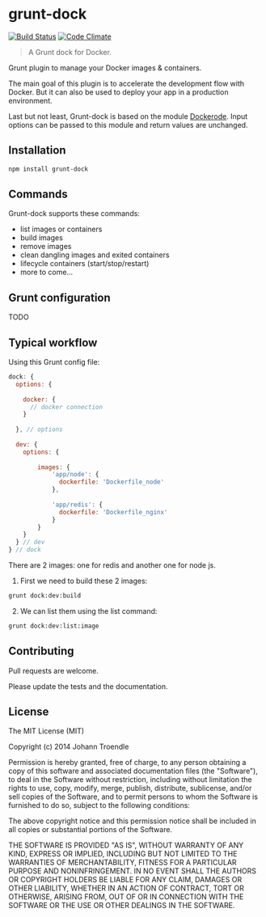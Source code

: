 grunt-dock
==========

[![Build Status](https://travis-ci.org/JoTrdl/grunt-dock.svg?branch=dev)](https://travis-ci.org/JoTrdl/grunt-dock) [![Code Climate](https://codeclimate.com/github/JoTrdl/grunt-dock.png)](https://codeclimate.com/github/JoTrdl/grunt-dock)

> A Grunt dock for Docker.

Grunt plugin to manage your Docker images & containers.

The main goal of this plugin is to accelerate the development flow with Docker. But it can also be used to deploy your app in a production environment.

Last but not least, Grunt-dock is based on the module [Dockerode](https://github.com/apocas/dockerode). Input options can be passed to this module and return values are unchanged.

Installation
------------

```bash
npm install grunt-dock
```

Commands
--------

Grunt-dock supports these commands:

 * list images or containers
 * build images
 * remove images
 * clean dangling images and exited containers
 * lifecycle containers (start/stop/restart)
 * more to come...

Grunt configuration
-------------------

TODO


Typical workflow
----------------

Using this Grunt config file: 

```javascript
dock: {
  options: {
  
    docker: {
      // docker connection
    }
 
  }, // options
  
  dev: {
    options: {
    
      	images: {
	        'app/node': {
	          dockerfile: 'Dockerfile_node'
	        },
	        
	        'app/redis': {
	          dockerfile: 'Dockerfile_nginx'
	        }
      	}
    }
  } // dev
} // dock
```

There are 2 images: one for redis and another one for node js.

1. First we need to build these 2 images:

  ```bash
  grunt dock:dev:build
  ```

2. We can list them using the list command:
  
  ```bash
  grunt dock:dev:list:image
  ``` 

Contributing
-------

Pull requests are welcome.

Please update the tests and the documentation.

License
-------

The MIT License (MIT)

Copyright (c) 2014 Johann Troendle

Permission is hereby granted, free of charge, to any person obtaining a copy
of this software and associated documentation files (the "Software"), to deal
in the Software without restriction, including without limitation the rights
to use, copy, modify, merge, publish, distribute, sublicense, and/or sell
copies of the Software, and to permit persons to whom the Software is
furnished to do so, subject to the following conditions:

The above copyright notice and this permission notice shall be included in all
copies or substantial portions of the Software.

THE SOFTWARE IS PROVIDED "AS IS", WITHOUT WARRANTY OF ANY KIND, EXPRESS OR
IMPLIED, INCLUDING BUT NOT LIMITED TO THE WARRANTIES OF MERCHANTABILITY,
FITNESS FOR A PARTICULAR PURPOSE AND NONINFRINGEMENT. IN NO EVENT SHALL THE
AUTHORS OR COPYRIGHT HOLDERS BE LIABLE FOR ANY CLAIM, DAMAGES OR OTHER
LIABILITY, WHETHER IN AN ACTION OF CONTRACT, TORT OR OTHERWISE, ARISING FROM,
OUT OF OR IN CONNECTION WITH THE SOFTWARE OR THE USE OR OTHER DEALINGS IN THE
SOFTWARE.
